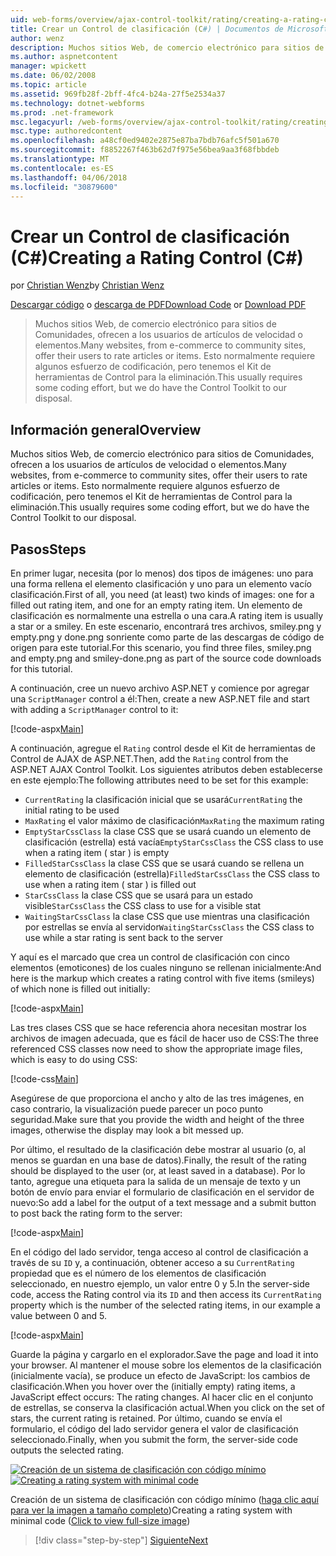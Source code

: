 ```yaml
---
uid: web-forms/overview/ajax-control-toolkit/rating/creating-a-rating-control-cs
title: Crear un Control de clasificación (C#) | Documentos de Microsoft
author: wenz
description: Muchos sitios Web, de comercio electrónico para sitios de Comunidades, ofrecen a los usuarios de artículos de velocidad o elementos. Esto normalmente requiere algunos esfuerzo de codificación, pero tenemos el...
ms.author: aspnetcontent
manager: wpickett
ms.date: 06/02/2008
ms.topic: article
ms.assetid: 969fb28f-2bff-4fc4-b24a-27f5e2534a37
ms.technology: dotnet-webforms
ms.prod: .net-framework
msc.legacyurl: /web-forms/overview/ajax-control-toolkit/rating/creating-a-rating-control-cs
msc.type: authoredcontent
ms.openlocfilehash: a48cf0ed9402e2875e87ba7bdb76afc5f501a670
ms.sourcegitcommit: f8852267f463b62d7f975e56bea9aa3f68fbbdeb
ms.translationtype: MT
ms.contentlocale: es-ES
ms.lasthandoff: 04/06/2018
ms.locfileid: "30879600"
---
```

<a name="creating-a-rating-control-c"></a><span data-ttu-id="916e8-104">Crear un Control de clasificación (C#)</span><span class="sxs-lookup"><span data-stu-id="916e8-104">Creating a Rating Control (C#)</span></span>
====================
<span data-ttu-id="916e8-105">por [Christian Wenz](https://github.com/wenz)</span><span class="sxs-lookup"><span data-stu-id="916e8-105">by [Christian Wenz](https://github.com/wenz)</span></span>

<span data-ttu-id="916e8-106">[Descargar código](http://download.microsoft.com/download/9/3/f/93f8daea-bebd-4821-833b-95205389c7d0/rating0.cs.zip) o [descarga de PDF](http://download.microsoft.com/download/2/d/c/2dc10e34-6983-41d4-9c08-f78f5387d32b/rating0CS.pdf)</span><span class="sxs-lookup"><span data-stu-id="916e8-106">[Download Code](http://download.microsoft.com/download/9/3/f/93f8daea-bebd-4821-833b-95205389c7d0/rating0.cs.zip) or [Download PDF](http://download.microsoft.com/download/2/d/c/2dc10e34-6983-41d4-9c08-f78f5387d32b/rating0CS.pdf)</span></span>

> <span data-ttu-id="916e8-107">Muchos sitios Web, de comercio electrónico para sitios de Comunidades, ofrecen a los usuarios de artículos de velocidad o elementos.</span><span class="sxs-lookup"><span data-stu-id="916e8-107">Many websites, from e-commerce to community sites, offer their users to rate articles or items.</span></span> <span data-ttu-id="916e8-108">Esto normalmente requiere algunos esfuerzo de codificación, pero tenemos el Kit de herramientas de Control para la eliminación.</span><span class="sxs-lookup"><span data-stu-id="916e8-108">This usually requires some coding effort, but we do have the Control Toolkit to our disposal.</span></span>


## <a name="overview"></a><span data-ttu-id="916e8-109">Información general</span><span class="sxs-lookup"><span data-stu-id="916e8-109">Overview</span></span>

<span data-ttu-id="916e8-110">Muchos sitios Web, de comercio electrónico para sitios de Comunidades, ofrecen a los usuarios de artículos de velocidad o elementos.</span><span class="sxs-lookup"><span data-stu-id="916e8-110">Many websites, from e-commerce to community sites, offer their users to rate articles or items.</span></span> <span data-ttu-id="916e8-111">Esto normalmente requiere algunos esfuerzo de codificación, pero tenemos el Kit de herramientas de Control para la eliminación.</span><span class="sxs-lookup"><span data-stu-id="916e8-111">This usually requires some coding effort, but we do have the Control Toolkit to our disposal.</span></span>

## <a name="steps"></a><span data-ttu-id="916e8-112">Pasos</span><span class="sxs-lookup"><span data-stu-id="916e8-112">Steps</span></span>

<span data-ttu-id="916e8-113">En primer lugar, necesita (por lo menos) dos tipos de imágenes: uno para una forma rellena el elemento clasificación y uno para un elemento vacío clasificación.</span><span class="sxs-lookup"><span data-stu-id="916e8-113">First of all, you need (at least) two kinds of images: one for a filled out rating item, and one for an empty rating item.</span></span> <span data-ttu-id="916e8-114">Un elemento de clasificación es normalmente una estrella o una cara.</span><span class="sxs-lookup"><span data-stu-id="916e8-114">A rating item is usually a star or a smiley.</span></span> <span data-ttu-id="916e8-115">En este escenario, encontrará tres archivos, smiley.png y empty.png y done.png sonriente como parte de las descargas de código de origen para este tutorial.</span><span class="sxs-lookup"><span data-stu-id="916e8-115">For this scenario, you find three files, smiley.png and empty.png and smiley-done.png as part of the source code downloads for this tutorial.</span></span>

<span data-ttu-id="916e8-116">A continuación, cree un nuevo archivo ASP.NET y comience por agregar una `ScriptManager` control a él:</span><span class="sxs-lookup"><span data-stu-id="916e8-116">Then, create a new ASP.NET file and start with adding a `ScriptManager` control to it:</span></span>

[!code-aspx[Main](creating-a-rating-control-cs/samples/sample1.aspx)]

<span data-ttu-id="916e8-117">A continuación, agregue el `Rating` control desde el Kit de herramientas de Control de AJAX de ASP.NET.</span><span class="sxs-lookup"><span data-stu-id="916e8-117">Then, add the `Rating` control from the ASP.NET AJAX Control Toolkit.</span></span> <span data-ttu-id="916e8-118">Los siguientes atributos deben establecerse en este ejemplo:</span><span class="sxs-lookup"><span data-stu-id="916e8-118">The following attributes need to be set for this example:</span></span>

- <span data-ttu-id="916e8-119">`CurrentRating` la clasificación inicial que se usará</span><span class="sxs-lookup"><span data-stu-id="916e8-119">`CurrentRating` the initial rating to be used</span></span>
- <span data-ttu-id="916e8-120">`MaxRating` el valor máximo de clasificación</span><span class="sxs-lookup"><span data-stu-id="916e8-120">`MaxRating` the maximum rating</span></span>
- <span data-ttu-id="916e8-121">`EmptyStarCssClass` la clase CSS que se usará cuando un elemento de clasificación (estrella) está vacía</span><span class="sxs-lookup"><span data-stu-id="916e8-121">`EmptyStarCssClass` the CSS class to use when a rating item ( star ) is empty</span></span>
- <span data-ttu-id="916e8-122">`FilledStarCssClass` la clase CSS que se usará cuando se rellena un elemento de clasificación (estrella)</span><span class="sxs-lookup"><span data-stu-id="916e8-122">`FilledStarCssClass` the CSS class to use when a rating item ( star ) is filled out</span></span>
- <span data-ttu-id="916e8-123">`StarCssClass` la clase CSS que se usará para un estado visible</span><span class="sxs-lookup"><span data-stu-id="916e8-123">`StarCssClass` the CSS class to use for a visible stat</span></span>
- <span data-ttu-id="916e8-124">`WaitingStarCssClass` la clase CSS que use mientras una clasificación por estrellas se envía al servidor</span><span class="sxs-lookup"><span data-stu-id="916e8-124">`WaitingStarCssClass` the CSS class to use while a star rating is sent back to the server</span></span>

<span data-ttu-id="916e8-125">Y aquí es el marcado que crea un control de clasificación con cinco elementos (emoticones) de los cuales ninguno se rellenan inicialmente:</span><span class="sxs-lookup"><span data-stu-id="916e8-125">And here is the markup which creates a rating control with five items (smileys) of which none is filled out initially:</span></span>

[!code-aspx[Main](creating-a-rating-control-cs/samples/sample2.aspx)]

<span data-ttu-id="916e8-126">Las tres clases CSS que se hace referencia ahora necesitan mostrar los archivos de imagen adecuada, que es fácil de hacer uso de CSS:</span><span class="sxs-lookup"><span data-stu-id="916e8-126">The three referenced CSS classes now need to show the appropriate image files, which is easy to do using CSS:</span></span>

[!code-css[Main](creating-a-rating-control-cs/samples/sample3.css)]

<span data-ttu-id="916e8-127">Asegúrese de que proporciona el ancho y alto de las tres imágenes, en caso contrario, la visualización puede parecer un poco punto seguridad.</span><span class="sxs-lookup"><span data-stu-id="916e8-127">Make sure that you provide the width and height of the three images, otherwise the display may look a bit messed up.</span></span>

<span data-ttu-id="916e8-128">Por último, el resultado de la clasificación debe mostrar al usuario (o, al menos se guardan en una base de datos).</span><span class="sxs-lookup"><span data-stu-id="916e8-128">Finally, the result of the rating should be displayed to the user (or, at least saved in a database).</span></span> <span data-ttu-id="916e8-129">Por lo tanto, agregue una etiqueta para la salida de un mensaje de texto y un botón de envío para enviar el formulario de clasificación en el servidor de nuevo:</span><span class="sxs-lookup"><span data-stu-id="916e8-129">So add a label for the output of a text message and a submit button to post back the rating form to the server:</span></span>

[!code-aspx[Main](creating-a-rating-control-cs/samples/sample4.aspx)]

<span data-ttu-id="916e8-130">En el código del lado servidor, tenga acceso al control de clasificación a través de su `ID` y, a continuación, obtener acceso a su `CurrentRating` propiedad que es el número de los elementos de clasificación seleccionado, en nuestro ejemplo, un valor entre 0 y 5.</span><span class="sxs-lookup"><span data-stu-id="916e8-130">In the server-side code, access the Rating control via its `ID` and then access its `CurrentRating` property which is the number of the selected rating items, in our example a value between 0 and 5.</span></span>

[!code-aspx[Main](creating-a-rating-control-cs/samples/sample5.aspx)]

<span data-ttu-id="916e8-131">Guarde la página y cargarlo en el explorador.</span><span class="sxs-lookup"><span data-stu-id="916e8-131">Save the page and load it into your browser.</span></span> <span data-ttu-id="916e8-132">Al mantener el mouse sobre los elementos de la clasificación (inicialmente vacía), se produce un efecto de JavaScript: los cambios de clasificación.</span><span class="sxs-lookup"><span data-stu-id="916e8-132">When you hover over the (initially empty) rating items, a JavaScript effect occurs: The rating changes.</span></span> <span data-ttu-id="916e8-133">Al hacer clic en el conjunto de estrellas, se conserva la clasificación actual.</span><span class="sxs-lookup"><span data-stu-id="916e8-133">When you click on the set of stars, the current rating is retained.</span></span> <span data-ttu-id="916e8-134">Por último, cuando se envía el formulario, el código del lado servidor genera el valor de clasificación seleccionado.</span><span class="sxs-lookup"><span data-stu-id="916e8-134">Finally, when you submit the form, the server-side code outputs the selected rating.</span></span>


<span data-ttu-id="916e8-135">[![Creación de un sistema de clasificación con código mínimo](creating-a-rating-control-cs/_static/image2.png)](creating-a-rating-control-cs/_static/image1.png)</span><span class="sxs-lookup"><span data-stu-id="916e8-135">[![Creating a rating system with minimal code](creating-a-rating-control-cs/_static/image2.png)](creating-a-rating-control-cs/_static/image1.png)</span></span>

<span data-ttu-id="916e8-136">Creación de un sistema de clasificación con código mínimo ([haga clic aquí para ver la imagen a tamaño completo](creating-a-rating-control-cs/_static/image3.png))</span><span class="sxs-lookup"><span data-stu-id="916e8-136">Creating a rating system with minimal code ([Click to view full-size image](creating-a-rating-control-cs/_static/image3.png))</span></span>

> [!div class="step-by-step"]
> [<span data-ttu-id="916e8-137">Siguiente</span><span class="sxs-lookup"><span data-stu-id="916e8-137">Next</span></span>](creating-a-rating-control-vb.md)
